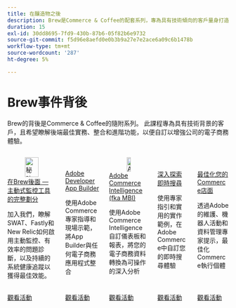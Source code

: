 ```yaml
---
title: 在釀造物之後
description: Brew是Commerce & Coffee的配套系列，專為具有技術傾向的客戶量身打造，協助他們掌握後端最佳實務、整合和進階功能，以提升電子商務體驗。
duration: 15
exl-id: 30dd8695-7fd9-430b-87b6-05f82b6e9732
source-git-commit: f5d96e8aefd0e0b3b9a27e7e2ace6a09c6b1478b
workflow-type: tm+mt
source-wordcount: '287'
ht-degree: 5%

---
```


# Brew事件背後

Brew的背後是Commerce &amp; Coffee的隨附系列。 此課程專為具有技術背景的客戶，且希望瞭解後端最佳實務、整合和進階功能，以便自訂以增強公司的電子商務體驗。

<!-- CARDS

{cta  = Watch event}

* 2025/proactive-monitoring-tools.md
* 2025/app-builder.md
* 2025/commerce-intelligence.md
* 2025/deep-dive-live-search.md
* 2025/commerce-storefront.md

-->
<!-- START CARDS HTML - DO NOT MODIFY BY HAND -->
<div class="columns">
    <div class="column is-half-tablet is-half-desktop is-one-third-widescreen" aria-label="Behind the Brew - A Full Breakdown on Proactive Monitoring Tools">
        <div class="card" style="height: 100%; display: flex; flex-direction: column; height: 100%;">
            <div class="card-image">
                <figure class="image x-is-16by9">
                    <a href="2025/proactive-monitoring-tools.md" title="秘訣 — 主動監控工具的完整明細" target="_blank" rel="referrer">
                        <img class="is-bordered-r-small" src="https://video.tv.adobe.com/v/3459035/?format=jpeg&nocache=1750103136004" alt="秘訣 — 主動監控工具的完整明細"
                             style="width: 100%; aspect-ratio: 16 / 9; object-fit: cover; overflow: hidden; display: block; margin: auto;">
                    </a>
                </figure>
            </div>
            <div class="card-content is-padded-small" style="display: flex; flex-direction: column; flex-grow: 1; justify-content: space-between;">
                <div class="top-card-content">
                    <p class="headline is-size-6 has-text-weight-bold">
                        <a href="2025/proactive-monitoring-tools.md" target="_blank" rel="referrer" title="秘訣 — 主動監控工具的完整明細">在Brew後面 — 主動式監控工具的完整劃分</a>
                    </p>
                    <p class="is-size-6">加入我們，瞭解SWAT、Fastly和New Relic如何啟用主動監控、有效率的問題診斷，以及持續的系統健康追蹤以獲得最佳效能。</p>
                </div>
                <a href="2025/proactive-monitoring-tools.md" target="_blank" rel="referrer" class="spectrum-Button spectrum-Button--outline spectrum-Button--primary spectrum-Button--sizeM" style="align-self: flex-start; margin-top: 1rem;">
                    <span class="spectrum-Button-label has-no-wrap has-text-weight-bold">觀看活動</span>
                </a>
            </div>
        </div>
    </div>
    <div class="column is-half-tablet is-half-desktop is-one-third-widescreen" aria-label="Adobe Developer App Builder">
        <div class="card" style="height: 100%; display: flex; flex-direction: column; height: 100%;">
            <div class="card-image">
                <figure class="image x-is-16by9">
                    <a href="2025/app-builder.md" title="Adobe Developer App Builder" target="_blank" rel="referrer">
                        <img class="is-bordered-r-small" src="https://video.tv.adobe.com/v/3443027/?format=jpeg&nocache=1750103135976" alt="Adobe Developer App Builder"
                             style="width: 100%; aspect-ratio: 16 / 9; object-fit: cover; overflow: hidden; display: block; margin: auto;">
                    </a>
                </figure>
            </div>
            <div class="card-content is-padded-small" style="display: flex; flex-direction: column; flex-grow: 1; justify-content: space-between;">
                <div class="top-card-content">
                    <p class="headline is-size-6 has-text-weight-bold">
                        <a href="2025/app-builder.md" target="_blank" rel="referrer" title="Adobe Developer App Builder">Adobe Developer App Builder</a>
                    </p>
                    <p class="is-size-6">使用Adobe Commerce專家指導和現場示範，將App Builder與任何電子商務應用程式整合</p>
                </div>
                <a href="2025/app-builder.md" target="_blank" rel="referrer" class="spectrum-Button spectrum-Button--outline spectrum-Button--primary spectrum-Button--sizeM" style="align-self: flex-start; margin-top: 1rem;">
                    <span class="spectrum-Button-label has-no-wrap has-text-weight-bold">觀看活動</span>
                </a>
            </div>
        </div>
    </div>
    <div class="column is-half-tablet is-half-desktop is-one-third-widescreen" aria-label="Adobe Commerce Intelligence (fka MBI)">
        <div class="card" style="height: 100%; display: flex; flex-direction: column; height: 100%;">
            <div class="card-image">
                <figure class="image x-is-16by9">
                    <a href="2025/commerce-intelligence.md" title="Adobe Commerce Intelligence (fka MBI)" target="_blank" rel="referrer">
                        <img class="is-bordered-r-small" src="https://video.tv.adobe.com/v/3443025/?format=jpeg&nocache=1750103136017" alt="Adobe Commerce Intelligence (fka MBI)"
                             style="width: 100%; aspect-ratio: 16 / 9; object-fit: cover; overflow: hidden; display: block; margin: auto;">
                    </a>
                </figure>
            </div>
            <div class="card-content is-padded-small" style="display: flex; flex-direction: column; flex-grow: 1; justify-content: space-between;">
                <div class="top-card-content">
                    <p class="headline is-size-6 has-text-weight-bold">
                        <a href="2025/commerce-intelligence.md" target="_blank" rel="referrer" title="Adobe Commerce Intelligence (fka MBI)">Adobe Commerce Intelligence (fka MBI)</a>
                    </p>
                    <p class="is-size-6">使用Adobe Commerce Intelligence自訂儀表板和報表，將您的電子商務資料轉換為可操作的深入分析</p>
                </div>
                <a href="2025/commerce-intelligence.md" target="_blank" rel="referrer" class="spectrum-Button spectrum-Button--outline spectrum-Button--primary spectrum-Button--sizeM" style="align-self: flex-start; margin-top: 1rem;">
                    <span class="spectrum-Button-label has-no-wrap has-text-weight-bold">觀看活動</span>
                </a>
            </div>
        </div>
    </div>
    <div class="column is-half-tablet is-half-desktop is-one-third-widescreen" aria-label="A Deep Dive into Live Search">
        <div class="card" style="height: 100%; display: flex; flex-direction: column; height: 100%;">
            <div class="card-image">
                <figure class="image x-is-16by9">
                    <a href="2025/deep-dive-live-search.md" title="深入探討Live Search" target="_blank" rel="referrer">
                        <img class="is-bordered-r-small" src="https://video.tv.adobe.com/v/3443021/?format=jpeg&nocache=1750103135990" alt="深入探討Live Search"
                             style="width: 100%; aspect-ratio: 16 / 9; object-fit: cover; overflow: hidden; display: block; margin: auto;">
                    </a>
                </figure>
            </div>
            <div class="card-content is-padded-small" style="display: flex; flex-direction: column; flex-grow: 1; justify-content: space-between;">
                <div class="top-card-content">
                    <p class="headline is-size-6 has-text-weight-bold">
                        <a href="2025/deep-dive-live-search.md" target="_blank" rel="referrer" title="深入探討Live Search">深入探索即時搜尋</a>
                    </p>
                    <p class="is-size-6">使用專家指引和實用的實作範例，在Adobe Commerce中自訂您的即時搜尋體驗</p>
                </div>
                <a href="2025/deep-dive-live-search.md" target="_blank" rel="referrer" class="spectrum-Button spectrum-Button--outline spectrum-Button--primary spectrum-Button--sizeM" style="align-self: flex-start; margin-top: 1rem;">
                    <span class="spectrum-Button-label has-no-wrap has-text-weight-bold">觀看活動</span>
                </a>
            </div>
        </div>
    </div>
    <div class="column is-half-tablet is-half-desktop is-one-third-widescreen" aria-label="Optimize Your Commerce Storefront">
        <div class="card" style="height: 100%; display: flex; flex-direction: column; height: 100%;">
            <div class="card-image">
                <figure class="image x-is-16by9">
                    <a href="2025/commerce-storefront.md" title="最佳化Commerce店面" target="_blank" rel="referrer">
                        <img class="is-bordered-r-small" src="https://video.tv.adobe.com/v/3443031/?format=jpeg&nocache=1750103135956" alt="最佳化Commerce店面"
                             style="width: 100%; aspect-ratio: 16 / 9; object-fit: cover; overflow: hidden; display: block; margin: auto;">
                    </a>
                </figure>
            </div>
            <div class="card-content is-padded-small" style="display: flex; flex-direction: column; flex-grow: 1; justify-content: space-between;">
                <div class="top-card-content">
                    <p class="headline is-size-6 has-text-weight-bold">
                        <a href="2025/commerce-storefront.md" target="_blank" rel="referrer" title="最佳化Commerce店面">最佳化您的Commerce店面</a>
                    </p>
                    <p class="is-size-6">透過Adobe的維護、機器人活動和資料管理專家提示，最佳化Commerce執行個體</p>
                </div>
                <a href="2025/commerce-storefront.md" target="_blank" rel="referrer" class="spectrum-Button spectrum-Button--outline spectrum-Button--primary spectrum-Button--sizeM" style="align-self: flex-start; margin-top: 1rem;">
                    <span class="spectrum-Button-label has-no-wrap has-text-weight-bold">觀看活動</span>
                </a>
            </div>
        </div>
    </div>
</div>
<!-- END CARDS HTML - DO NOT MODIFY BY HAND -->
